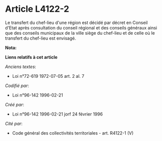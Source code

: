 # Article L4122-2

Le transfert du chef-lieu d'une région est décidé par décret en Conseil d'Etat après consultation du conseil régional et des
conseils généraux ainsi que des conseils municipaux de la ville siège du chef-lieu et de celle où le transfert du chef-lieu
est envisagé.

**Nota:**



**Liens relatifs à cet article**

_Anciens textes_:

  - Loi n°72-619 1972-07-05 art. 2 al. 7

_Codifié par_:

  - Loi n°96-142 1996-02-21

_Créé par_:

  - Loi n°96-142 1996-02-21 jorf 24 février 1996

_Cité par_:

  - Code général des collectivités territoriales - art. R4122-1 (V)
